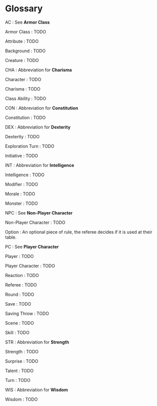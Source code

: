 

# Glossary


AC
: See __Armor Class__

Armor Class
: TODO

Attribute
: TODO

Background
: TODO

Creature
: TODO

CHA
: Abbreviation for __Charisma__

Character
: TODO

Charisma
: TODO

Class Ability
: TODO

CON
: Abbreviation for __Constitution__

Constitution
: TODO

DEX
: Abbreviation for __Dexterity__

Dexterity
: TODO

Exploration Turn
: TODO

Initiative
: TODO

INT
: Abbreviation for __Intelligence__

Intelligence
: TODO

Modifier
: TODO

Morale
: TODO

Monster
: TODO

NPC
: See __Non-Player Character__

Non-Player Character
: TODO

Option
: An optional piece of rule, the referee decides if it is used at their table.

PC
: See __Player Character__

Player
: TODO

Player Character
: TODO

Reaction
: TODO

Referee
: TODO

Round
: TODO

Save
: TODO

Saving Throw
: TODO

Scene
: TODO

Skill
: TODO

STR
: Abbreviation for __Strength__

Strength
: TODO

Surprise
: TODO

Talent
: TODO

Turn
: TODO

WIS
: Abbreviation for __Wisdom__

Wisdom
: TODO

